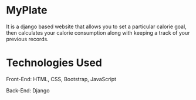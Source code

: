 # MyPlate

   It is a django based website that allows you to set a particular calorie goal, then calculates your calorie consumption along with keeping a track of your previous records.
  
# Technologies Used

   Front-End: HTML, CSS, Bootstrap, JavaScript
   
   Back-End: Django
